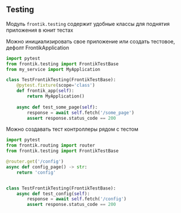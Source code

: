 ## Testing

Модуль `frontik.testing` содержит удобные классы для поднятия приложения в юнит тестах

Можно инициализировать свое приложение или создать тестовое, дефолт FrontikApplication

```python
import pytest
from frontik.testing import FrontikTestBase
from my_service import MyApplication

class TestFrontikTesting(FrontikTestBase):
    @pytest.fixture(scope='class')
    def frontik_app(self):
        return MyApplication()
    
    async def test_some_page(self):
        response = await self.fetch('/some_page')
        assert response.status_code == 200
```

Можно создавать тест контроллеры рядом с тестом

```python
import pytest
from frontik.routing import router
from frontik.testing import FrontikTestBase

@router.get('/config')
async def config_page() -> str:
    return 'config'


class TestFrontikTesting(FrontikTestBase):
    async def test_config(self):
        response = await self.fetch('/config')
        assert response.status_code == 200
```

